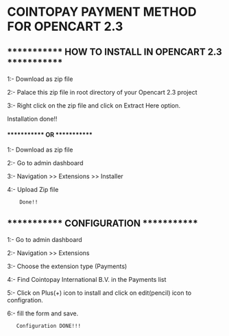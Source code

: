 # COINTOPAY PAYMENT METHOD FOR OPENCART 2.3

## *********** HOW TO INSTALL IN OPENCART 2.3 ***********

1:- Download as zip file

2:- Palace this zip file in root directory of your Opencart 2.3 project

3:- Right click on the zip file and click on Extract Here option.

   Installation done!!
   
   #### *********** OR ***********
   
 1:- Download as zip file
 
 2:- Go to admin dashboard
 
 3:- Navigation >> Extensions >> Installer
 
 4:-  Upload Zip file 
 
		Done!!
   
  ## *********** CONFIGURATION ***********

 1:- Go to admin dashboard
 
 2:- Navigation >> Extensions 
 
 3:- Choose the extension type (Payments)
 
 4:-  Find Cointopay International B.V. in the Payments list
 
 5:-  Click on Plus(+) icon to install and click on edit(pencil) icon to configration.
 
 6:- fill the form and save.
 
       Configuration DONE!!!
   
   
   
   